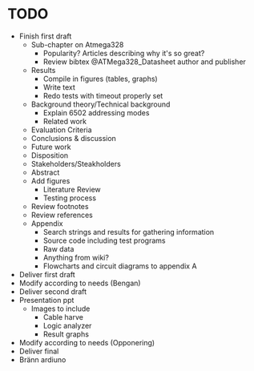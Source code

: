# TODO

* Finish first draft
  - Sub-chapter on Atmega328
    + Popularity? Articles describing why it's so great?
    + Review bibtex @ATMega328_Datasheet author and publisher
  - Results
    + Compile in figures (tables, graphs)
    + Write text
    + Redo tests with timeout properly set
  - Background theory/Technical background
  	+ Explain 6502 addressing modes
	+ Related work
  - Evaluation Criteria
  - Conclusions & discussion
  - Future work
  - Disposition
  - Stakeholders/Steakholders
  - Abstract
  - Add figures
  	+ Literature Review
	+ Testing process
  - Review footnotes
  - Review references
  - Appendix
  	+ Search strings and results for gathering information
	+ Source code including test programs
	+ Raw data
	+ Anything from wiki?
  	+ Flowcharts and circuit diagrams to appendix A
* Deliver first draft
* Modify according to needs (Bengan)
* Deliver second draft
* Presentation ppt
  - Images to include
    + Cable harve
	+ Logic analyzer
	+ Result graphs
* Modify according to needs (Opponering)
* Deliver final
* Bränn ardiuno
